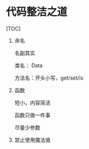 # 代码整洁之道

[TOC]

1. 命名

   名副其实

   类名： Data

   方法名：开头小写，get/set/is

2. 函数

   短小，内容简洁

   函数只做一件事

   尽量少参数

2. 禁止使用魔法值



